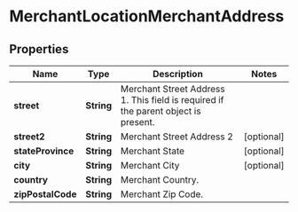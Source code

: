 
# MerchantLocationMerchantAddress

## Properties
Name | Type | Description | Notes
------------ | ------------- | ------------- | -------------
**street** | **String** | Merchant Street Address 1. This field is required if the parent object is present. | 
**street2** | **String** | Merchant Street Address 2 |  [optional]
**stateProvince** | **String** | Merchant State |  [optional]
**city** | **String** | Merchant City |  [optional]
**country** | **String** | Merchant Country. | 
**zipPostalCode** | **String** | Merchant Zip Code. | 



